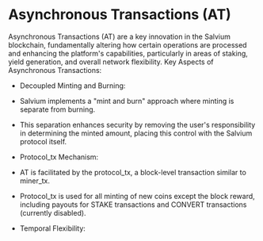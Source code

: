 # Asynchronous Transactions (AT)

Asynchronous Transactions (AT) are a key innovation in the Salvium blockchain, fundamentally altering how certain operations are processed and enhancing the platform's capabilities, particularly in areas of staking, yield generation, and overall network flexibility. Key Aspects of Asynchronous Transactions:

- Decoupled Minting and Burning:

- Salvium implements a "mint and burn" approach where minting is separate from burning.

- This separation enhances security by removing the user's responsibility in determining the minted amount, placing this control with the Salvium protocol itself.

- Protocol_tx Mechanism:

- AT is facilitated by the protocol_tx, a block-level transaction similar to miner_tx.

- Protocol_tx is used for all minting of new coins except the block reward, including payouts for STAKE transactions and CONVERT transactions (currently disabled).

- Temporal Flexibility:
